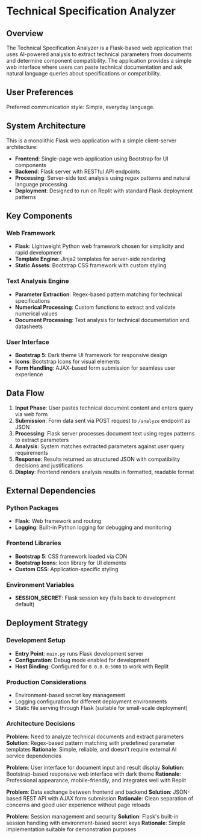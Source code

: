 # Technical Specification Analyzer

## Overview

The Technical Specification Analyzer is a Flask-based web application that uses AI-powered analysis to extract technical parameters from documents and determine component compatibility. The application provides a simple web interface where users can paste technical documentation and ask natural language queries about specifications or compatibility.

## User Preferences

Preferred communication style: Simple, everyday language.

## System Architecture

This is a monolithic Flask web application with a simple client-server architecture:

- **Frontend**: Single-page web application using Bootstrap for UI components
- **Backend**: Flask server with RESTful API endpoints
- **Processing**: Server-side text analysis using regex patterns and natural language processing
- **Deployment**: Designed to run on Replit with standard Flask deployment patterns

## Key Components

### Web Framework
- **Flask**: Lightweight Python web framework chosen for simplicity and rapid development
- **Template Engine**: Jinja2 templates for server-side rendering
- **Static Assets**: Bootstrap CSS framework with custom styling

### Text Analysis Engine
- **Parameter Extraction**: Regex-based pattern matching for technical specifications
- **Numerical Processing**: Custom functions to extract and validate numerical values
- **Document Processing**: Text analysis for technical documentation and datasheets

### User Interface
- **Bootstrap 5**: Dark theme UI framework for responsive design
- **Icons**: Bootstrap Icons for visual elements
- **Form Handling**: AJAX-based form submission for seamless user experience

## Data Flow

1. **Input Phase**: User pastes technical document content and enters query via web form
2. **Submission**: Form data sent via POST request to `/analyze` endpoint as JSON
3. **Processing**: Flask server processes document text using regex patterns to extract parameters
4. **Analysis**: System matches extracted parameters against user query requirements
5. **Response**: Results returned as structured JSON with compatibility decisions and justifications
6. **Display**: Frontend renders analysis results in formatted, readable format

## External Dependencies

### Python Packages
- **Flask**: Web framework and routing
- **Logging**: Built-in Python logging for debugging and monitoring

### Frontend Libraries
- **Bootstrap 5**: CSS framework loaded via CDN
- **Bootstrap Icons**: Icon library for UI elements
- **Custom CSS**: Application-specific styling

### Environment Variables
- **SESSION_SECRET**: Flask session key (falls back to development default)

## Deployment Strategy

### Development Setup
- **Entry Point**: `main.py` runs Flask development server
- **Configuration**: Debug mode enabled for development
- **Host Binding**: Configured for `0.0.0.0:5000` to work with Replit

### Production Considerations
- Environment-based secret key management
- Logging configuration for different deployment environments
- Static file serving through Flask (suitable for small-scale deployment)

### Architecture Decisions

**Problem**: Need to analyze technical documents and extract parameters
**Solution**: Regex-based pattern matching with predefined parameter templates
**Rationale**: Simple, reliable, and doesn't require external AI service dependencies

**Problem**: User interface for document input and result display
**Solution**: Bootstrap-based responsive web interface with dark theme
**Rationale**: Professional appearance, mobile-friendly, and integrates well with Replit

**Problem**: Data exchange between frontend and backend
**Solution**: JSON-based REST API with AJAX form submission
**Rationale**: Clean separation of concerns and good user experience without page reloads

**Problem**: Session management and security
**Solution**: Flask's built-in session handling with environment-based secret keys
**Rationale**: Simple implementation suitable for demonstration purposes